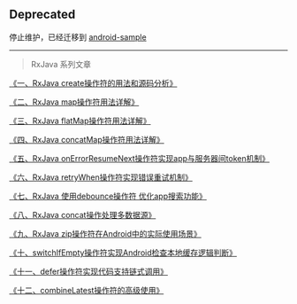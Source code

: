 ## Deprecated   
停止维护，已经迁移到 [android-sample](https://github.com/chiclaim/android-sample)


---

> RxJava 系列文章

[《一、RxJava create操作符的用法和源码分析》](http://blog.csdn.net/johnny901114/article/details/51524470)

[《二、RxJava map操作符用法详解》](http://blog.csdn.net/johnny901114/article/details/51531348)

[《三、RxJava flatMap操作符用法详解》](http://blog.csdn.net/johnny901114/article/details/51532776)

[《四、RxJava concatMap操作符用法详解》](http://blog.csdn.net/johnny901114/article/details/51533282)

[《五、RxJava onErrorResumeNext操作符实现app与服务器间token机制》](http://blog.csdn.net/johnny901114/article/details/51533586)

[《六、RxJava retryWhen操作符实现错误重试机制》](http://blog.csdn.net/johnny901114/article/details/51539708)

[《七、RxJava 使用debounce操作符 优化app搜索功能》](http://blog.csdn.net/johnny901114/article/details/51555203)

[《八、RxJava concat操作处理多数据源》](http://blog.csdn.net/johnny901114/article/details/51568562)

[《九、RxJava zip操作符在Android中的实际使用场景》](http://blog.csdn.net/johnny901114/article/details/51614927)

[《十、switchIfEmpty操作符实现Android检查本地缓存逻辑判断》](http://blog.csdn.net/johnny901114/article/details/52585912)

[《十一、defer操作符实现代码支持链式调用》](http://blog.csdn.net/johnny901114/article/details/51614927)

[《十二、combineLatest操作符的高级使用》](http://blog.csdn.net/johnny901114/article/details/61191723)




